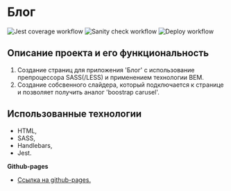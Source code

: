 # Блог

![Jest coverage workflow](https://github.com/Stern-Ritter/blog-application/actions/workflows/coverage.yml/badge.svg)
![Sanity check workflow](https://github.com/Stern-Ritter/blog-application/actions/workflows/sanity-check.yml/badge.svg)
![Deploy workflow](https://github.com/Stern-Ritter/blog-application/actions/workflows/deploy.yml/badge.svg)

## Описание проекта и его функциональность

1. Создание страниц для приложения 'Блог' с использование препроцессора SASS(/LESS) и применением технологии BEM.
2. Создание собсвенного слайдера, который подключается к странице и позволяет получить аналог 'boostrap carusel'.

## Использованные технологии

- HTML,
- SASS,
- Handlebars,
- Jest.

**Github-pages**

- [Ссылка на github-pages.](https://stern-ritter.github.io/blog-application/)
